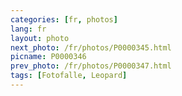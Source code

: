 ```yaml
---
categories: [fr, photos]
lang: fr
layout: photo
next_photo: /fr/photos/P0000345.html
picname: P0000346
prev_photo: /fr/photos/P0000347.html
tags: [Fotofalle, Leopard]
---
```

